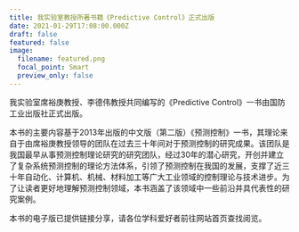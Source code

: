 ```yaml
---
title: 我实验室教授所著书籍《Predictive Control》正式出版
date: 2021-01-29T17:08:00.000Z
draft: false
featured: false
image:
  filename: featured.png
  focal_point: Smart
  preview_only: false
---
```

我实验室席裕庚教授、李德伟教授共同编写的《Predictive Control》一书由国防工业出版社正式出版。

本书的主要内容基于2013年出版的中文版（第二版）《预测控制》一书，其理论来自于由席裕庚教授领导的团队在过去三十年间对于预测控制的研究成果。该团队是我国最早从事预测控制理论研究的研究团队，经过30年的潜心研究，开创并建立了复杂系统预测控制的理论方法体系，引领了预测控制在我国的发展，支撑了近三十年自动化、计算机、机械、材料加工等广大工业领域的控制理论与技术进步。为了让读者更好地理解预测控制领域，本书涵盖了该领域中一些前沿并具代表性的研究案例。

本书的电子版已提供链接分享，请各位学科爱好者前往网站首页查找阅览。

